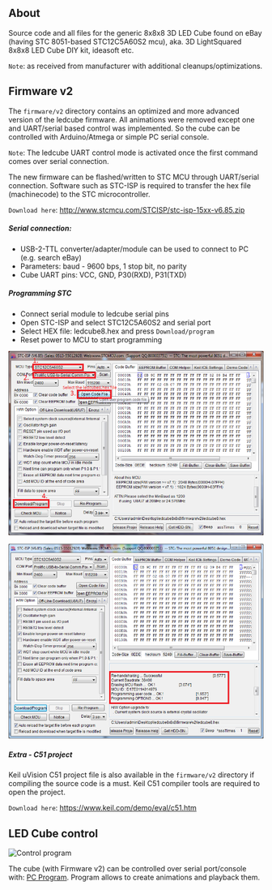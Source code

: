 About
---------
Source code and all files for the generic 8x8x8 3D LED Cube found on eBay 
(having STC 8051-based STC12C5A60S2 mcu), aka. 3D LightSquared 8x8x8 LED Cube DIY kit, ideasoft etc.

`Note`: as received from manufacturer with additional cleanups/optimizations.

Firmware v2
---------
The `firmware/v2` directory contains an optimized and more advanced version of the ledcube firmware.
All animations were removed except one and UART/serial based control was implemented. 
So the cube can be controlled with Arduino/Atmega or simple PC serial console.

`Note`: The ledcube UART control mode is activated once the first command comes over serial connection.

The new firmware can be flashed/written to STC MCU through UART/serial connection. 
Software such as STC-ISP is required to transfer the hex file (machinecode) to the STC microcontroller. 

`Download here`: http://www.stcmcu.com/STCISP/stc-isp-15xx-v6.85.zip

##### Serial connection: 
* USB-2-TTL converter/adapter/module can be used to connect to PC (e.g. search eBay)
* Parameters: baud - 9600 bps, 1 stop bit, no parity
* Cube UART pins: VCC, GND, P30(RXD), P31(TXD)

##### Programming STC
* Connect serial module to ledcube serial pins
* Open STC-ISP and select STC12C5A60S2 and serial port
* Select HEX file: ledcube8.hex and press `Download/program`
* Reset power to MCU to start programming

![Alt text](/help/howto_stc.png "Programming the STC mcu")

![Alt text](/help/programming_ok.png "Programming successful")

##### Extra - C51 project
Keil uVision C51 project file is also available in the `firmware/v2` directory if compiling the source code is a must.
Keil C51 compiler tools are required to open the project.

`Download here`: https://www.keil.com/demo/eval/c51.htm

LED Cube control
---------
![Control program](https://raw.githubusercontent.com/tomazas/DotMatrixJava/master/help/program_view.png)

The cube (with Firmware v2) can be controlled over serial port/console with: [PC Program](https://github.com/tomazas/DotMatrixJava). Program allows to create animations and playback them.


